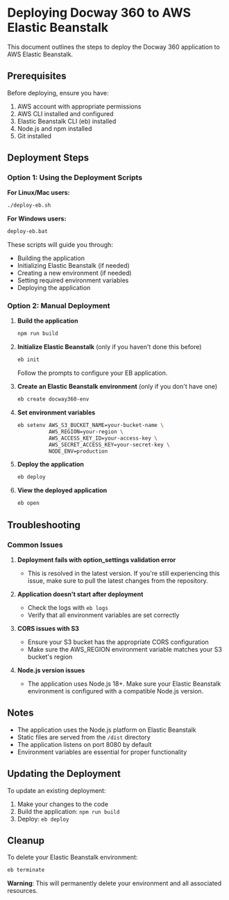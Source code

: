 # Deploying Docway 360 to AWS Elastic Beanstalk

This document outlines the steps to deploy the Docway 360 application to AWS Elastic Beanstalk.

## Prerequisites

Before deploying, ensure you have:

1. AWS account with appropriate permissions
2. AWS CLI installed and configured
3. Elastic Beanstalk CLI (eb) installed
4. Node.js and npm installed
5. Git installed

## Deployment Steps

### Option 1: Using the Deployment Scripts

**For Linux/Mac users:**
```bash
./deploy-eb.sh
```

**For Windows users:**
```bash
deploy-eb.bat
```

These scripts will guide you through:
- Building the application
- Initializing Elastic Beanstalk (if needed)
- Creating a new environment (if needed)
- Setting required environment variables
- Deploying the application

### Option 2: Manual Deployment

1. **Build the application**
   ```bash
   npm run build
   ```

2. **Initialize Elastic Beanstalk** (only if you haven't done this before)
   ```bash
   eb init
   ```
   Follow the prompts to configure your EB application.

3. **Create an Elastic Beanstalk environment** (only if you don't have one)
   ```bash
   eb create docway360-env
   ```

4. **Set environment variables**
   ```bash
   eb setenv AWS_S3_BUCKET_NAME=your-bucket-name \
             AWS_REGION=your-region \
             AWS_ACCESS_KEY_ID=your-access-key \
             AWS_SECRET_ACCESS_KEY=your-secret-key \
             NODE_ENV=production
   ```

5. **Deploy the application**
   ```bash
   eb deploy
   ```

6. **View the deployed application**
   ```bash
   eb open
   ```

## Troubleshooting

### Common Issues

1. **Deployment fails with option_settings validation error**
   - This is resolved in the latest version. If you're still experiencing this issue, make sure to pull the latest changes from the repository.

2. **Application doesn't start after deployment**
   - Check the logs with `eb logs`
   - Verify that all environment variables are set correctly

3. **CORS issues with S3**
   - Ensure your S3 bucket has the appropriate CORS configuration
   - Make sure the AWS_REGION environment variable matches your S3 bucket's region

4. **Node.js version issues**
   - The application uses Node.js 18+. Make sure your Elastic Beanstalk environment is configured with a compatible Node.js version.

## Notes

- The application uses the Node.js platform on Elastic Beanstalk
- Static files are served from the `/dist` directory
- The application listens on port 8080 by default
- Environment variables are essential for proper functionality

## Updating the Deployment

To update an existing deployment:

1. Make your changes to the code
2. Build the application: `npm run build`
3. Deploy: `eb deploy`

## Cleanup

To delete your Elastic Beanstalk environment:
```bash
eb terminate
```

**Warning**: This will permanently delete your environment and all associated resources.